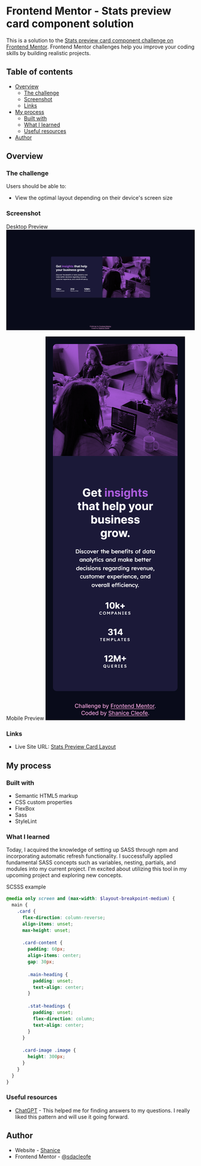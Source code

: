 # Frontend Mentor - Stats preview card component solution

This is a solution to the [Stats preview card component challenge on Frontend Mentor](https://www.frontendmentor.io/challenges/stats-preview-card-component-8JqbgoU62). Frontend Mentor challenges help you improve your coding skills by building realistic projects.

## Table of contents

- [Overview](#overview)
  - [The challenge](#the-challenge)
  - [Screenshot](#screenshot)
  - [Links](#links)
- [My process](#my-process)
  - [Built with](#built-with)
  - [What I learned](#what-i-learned)
  - [Useful resources](#useful-resources)
- [Author](#author)

## Overview

### The challenge

Users should be able to:

- View the optimal layout depending on their device's screen size

### Screenshot

Desktop Preview
![](./design/desktop-preview-f.png)

Mobile Preview
![](./design/mobile-preview-f.png)

### Links

- Live Site URL: [Stats Preview Card Layout](https://sdacleofe.github.io/stats-preview-card-component-main/)

## My process

### Built with

- Semantic HTML5 markup
- CSS custom properties
- FlexBox
- Sass
- StyleLint

### What I learned

Today, I acquired the knowledge of setting up SASS through npm and incorporating automatic refresh functionality. I successfully applied fundamental SASS concepts such as variables, nesting, partials, and modules into my current project. I'm excited about utilizing this tool in my upcoming project and exploring new concepts.

SCSSS example

```scss
@media only screen and (max-width: $layout-breakpoint-medium) {
  main {
    .card {
      flex-direction: column-reverse;
      align-items: unset;
      max-height: unset;

      .card-content {
        padding: 60px;
        align-items: center;
        gap: 30px;

        .main-heading {
          padding: unset;
          text-align: center;
        }

        .stat-headings {
          padding: unset;
          flex-direction: column;
          text-align: center;
        }
      }

      .card-image .image {
        height: 300px;
      }
    }
  }
}
```

### Useful resources

- [ChatGPT](https://www.example.com) - This helped me for finding answers to my questions. I really liked this pattern and will use it going forward.

## Author

- Website - [Shanice](https://github.com/sdacleofe/about-me)
- Frontend Mentor - [@sdacleofe](https://www.frontendmentor.io/profile/sdacleofe)
